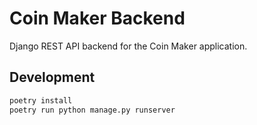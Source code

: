 # Coin Maker Backend

Django REST API backend for the Coin Maker application.

## Development

```bash
poetry install
poetry run python manage.py runserver
```